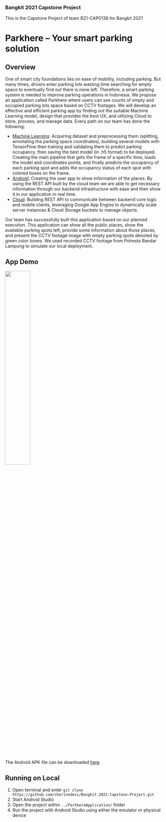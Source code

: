 ### Bangkit 2021 Capstone Project
This is the Capstone Project of team B21-CAP0138 for Bangkit 2021

# Parkhere – Your smart parking solution
## Overview
One of smart city foundations lies on ease of mobility, including parking. But many times,  drivers enter parking lots wasting time searching for empty space to eventually find out there is none left. Therefore, a smart parking system is needed to improve parking operations in Indonesia. We propose an application called Parkhere where users can see counts of empty and occupied parking lots space based on CCTV footages. We will develop an effective and efficient parking app by finding out the suitable Machine Learning model, design that provides the best UX, and utilizing Cloud to store, process, and manage data. Every path on our team has done the following:

- [Machine Learning](https://github.com/sherinedevi/Bangkit-2021-Capstone-Project/tree/main/Machine%20Learning): Acquiring dataset and preprocessing them (splitting, annotating the parking space coordinates), building several models with TensorFlow then training and validating them to predict parking occupancy, then saving the best model (in .h5 format) to be deployed. Creating the main pipeline that gets the frame of a specific time, loads the model and coordinates points, and finally predicts the occupancy of each parking spot and adds the occupancy status of each spot with colored boxes on the frame. 
- [Android](https://github.com/sherinedevi/Bangkit-2021-Capstone-Project/tree/main/ParkhereApplication): Creating the user app to show information of the places. By using the REST API built by the cloud team we are able to get necessary information through our backend infrastructure with ease and then show it in our application in real time. 
- [Cloud](https://github.com/sherinedevi/Bangkit-2021-Capstone-Project/tree/main/Cloud): Building REST API to communicate between backend core logic and mobile clients, leveraging Google App Engine to dynamically scale server instances & Cloud Storage buckets to manage objects. 

Our team has successfully built this application based on our planned execution. This application can show all the public places, show the available parking spots left, provide some information about those places, and present the CCTV footage image with empty parking spots denoted by green color boxes. We used recorded CCTV footage from Polresta Bandar Lampung to simulate our local deployment.

## App Demo

<img src="./Media/Demo%20Screen.gif" width="40%"/>

The Android APK file can be downloaded [here](https://drive.google.com/file/d/1AZEaLu7Ury1URlBxt7eOh95NMZbxHzUX/view?usp=sharing). 

## Running on Local
1. Open terminal and enter `git clone https://github.com/sherinedevi/Bangkit-2021-Capstone-Project.git`
2. Start Android Studio
3. Open the project within `../ParkhereApplication/` folder
4. Run the project with Android Studio using either the emulator or physical device
